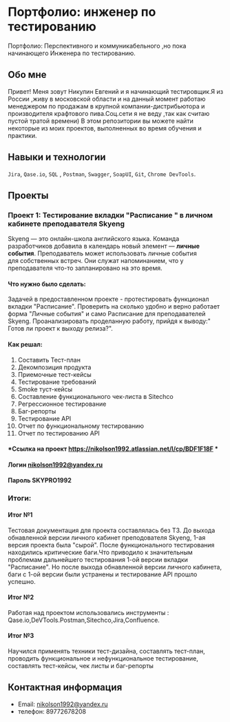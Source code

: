 # Портфолио: инженер по тестированию
Портфолио: Перспективного и коммуникабельного ,но пока начинающего Инженера по тестированию.

## Обо мне 

Привет! Меня зовут Никулин Евгений и я начинающий тестировщик.Я из России ,живу в московской области и на данный момент работаю менеджером по продажам в крупной компании-дистрибьютора и производителя крафтового пива.Соц.сети я не веду ,так как считаю пустой тратой времени)
В этом репозитории вы можете найти некоторые из моих проектов, выполненных во время обучения и практики.
<br>

## Навыки и технологии

`Jira`,
`Qase.io`, 
`SQL` ,
`Postman`,
`Swagger`, 
`SoapUI`,
`Git`, 
`Chrome DevTools`.



## Проекты

### Проект 1: Тестирование вкладки "Расписание " в личном кабинете  преподавателя Skyeng
Skyeng — это онлайн-школа английского языка. Команда разработчиков добавила в календарь новый элемент — **личные события**. Преподаватель может использовать личные события для собственных встреч. Они служат напоминанием, что у преподавателя что-то запланировано на это время.

#### Что нужно было сделать:
Задачей в предоставленном проекте - протестировать функционал вкладки "Расписание". Проверить на сколько удобно и верно работает форма "Личные события" и само Расписание для преподавателей Skyeng. Проанализировать проделанную работу, прийдя к выводу:" Готов ли проект к выходу релиза?".

#### Как решал:
1. Составить Тест-план
2. Декомпозиция продукта
3. Приемочные тест-кейсы
4. Тестирование требований
5. Smoke туст-кейсы
6. Составление функционального чек-листа в Sitechco
7. Регрессионное тестирование
8. Баг-репорты
9. Тестирование API
10. Отчет по функциональному тестированию
11. Отчет по тестированию API

#### *Ссылка на проект <https://nikolson1992.atlassian.net/l/cp/BDF1F18F> *

#### Логин nikolson1992@yandex.ru
#### Пароль SKYPRO1992


### Итоги:

#### Итог №1
Тестовая документация для проекта составлялась без ТЗ.
До выхода обнавленной версии личного кабинет преподователя Skyeng, 1-ая версия  проекта была "сырой". После функционального тестирования находились критические баги.Что приводило к значительным проблемам дальнейшего тестирования 1-ой версии вкладки "Расписание". Но после выхода обнавленной версии личного кабинета, баги с 1-ой версии  были устранены и тестирование API прошло успешно.

#### Итог №2 
Работая над проектом использовались инструменты : Qase.io,DeVTools.Postman,Sitechco,Jira,Confluence.

#### Итог №3
Научился применять техники тест-дизайна, составлять тест-план, проводить функциональное и нефункциональное тестирование, составлять тест-кейсы, чек листы и баг-репорты



## Контактная информация
- Email: nikolson1992@yandex.ru
- телефон: 89772678208
